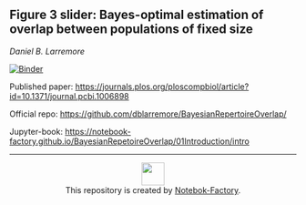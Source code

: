 ## Figure 3 slider: Bayes-optimal estimation of overlap between populations of fixed size
*Daniel B. Larremore*  <br> 

[![Binder](https://mybinder.org/badge_logo.svg)](https://mybinder.org/v2/gh/zelenkastiot/Figure3_enhanced/master)

Published paper: https://journals.plos.org/ploscompbiol/article?id=10.1371/journal.pcbi.1006898


Official repo: https://github.com/dblarremore/BayesianRepertoireOverlap/


Jupyter-book: https://notebook-factory.github.io/BayesianRepetoireOverlap/01Introduction/intro
<br>

<hr>
<p align="center">
<img src="https://avatars3.githubusercontent.com/u/63861117?s=200&v=4" style="width:40px;"></img> <br>
This repository is created by <a href="https://github.com/Notebook-Factory">Notebok-Factory</a>. 
</p>
